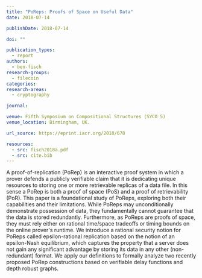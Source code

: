 ```yaml
---
title: "PoReps: Proofs of Space on Useful Data"
date: 2018-07-14

publishDate: 2018-07-14

doi: ""

publication_types:
  - report
authors:
  - ben-fisch
research-groups:
  - filecoin
categories:
research-areas:
  - cryptography

journal:

venue: Fifth Symposium on Compositional Structures (SYCO 5)
venue_location: Birmingham, UK.

url_source: https://eprint.iacr.org/2018/678

resources:
  - src: fisch2018a.pdf
  - src: cite.bib
---
```

A proof-of-replication (PoRep) is an interactive proof system in which a prover defends a publicly verifiable claim that it is dedicating unique resources to storing one or more retrievable replicas of a data file. In this sense a PoRep is both a proof of space (PoS) and a proof of retrievability (PoR). This paper is a foundational study of PoReps, exploring both their capabilities and their limitations. While PoReps may unconditionally demonstrate possession of data, they fundamentally cannot guarantee that the data is stored redundantly. Furthermore, as PoReps are proofs of space, they must rely either on rational time/space tradeoffs or timing bounds on the online prover's runtime. We introduce a rational security notion for PoReps called epsilon-rational replication based on the notion of an epsilon-Nash equilibrium, which captures the property that a server does not gain any significant advantage by storing its data in any other (non-redundant) format. We apply our definitions to formally analyze two recently proposed PoRep constructions based on verifiable delay functions and depth robust graphs.

